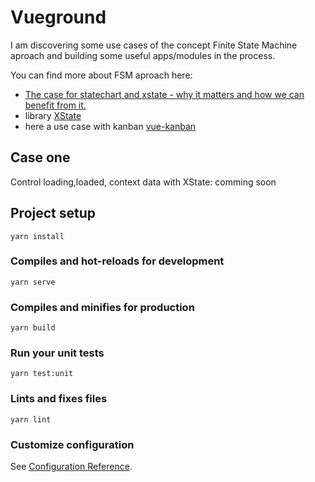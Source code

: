 # Vueground

I am discovering some use cases of the concept Finite State Machine aproach and building some useful apps/modules in the process.

You can find more about FSM aproach here:

- [The case for statechart and xstate - why it matters and how we can benefit from it.](https://gist.github.com/coodoo/0a7658a6c6580cb11101a9c22904d425)
- library [XState](https://xstate.js.org/docs/)
- here a use case with kanban [vue-kanban](https://www.npmjs.com/package/vue-kanban)

## Case one
Control loading,loaded, context data with XState: comming soon

## Project setup
```
yarn install
```

### Compiles and hot-reloads for development
```
yarn serve
```

### Compiles and minifies for production
```
yarn build
```

### Run your unit tests
```
yarn test:unit
```

### Lints and fixes files
```
yarn lint
```

### Customize configuration
See [Configuration Reference](https://cli.vuejs.org/config/).
